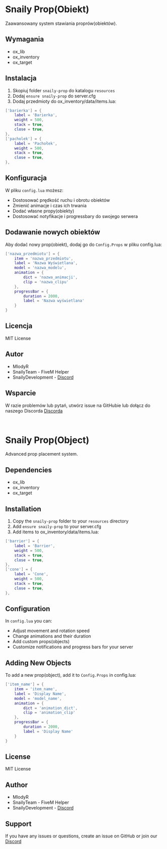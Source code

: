 # Snaily Prop(Obiekt)

Zaawansowany system stawiania proprów(obiektów).

## Wymagania
- ox_lib
- ox_inventory
- ox_target

## Instalacja
1. Skopiuj folder `snaily-prop` do katalogu `resources`
2. Dodaj `ensure snaily-prop` do server.cfg
3. Dodaj przedmioty do ox_inventory/data/items.lua:
```lua
['barierka'] = {
    label = 'Barierka',
    weight = 500,
    stack = true,
    close = true,
},
['pacholek'] = {
    label = 'Pachołek',
    weight = 500,
    stack = true,
    close = true,
},
```

## Konfiguracja
W pliku `config.lua` możesz:
- Dostosować prędkość ruchu i obrotu obiektów
- Zmienić animacje i czas ich trwania
- Dodać własne propy(obiekty)
- Dostosować notyfikacje i progressbary do swojego serwera

## Dodawanie nowych obiektów
Aby dodać nowy prop(obiekt), dodaj go do `Config.Props` w pliku config.lua:
```lua
['nazwa_przedmiotu'] = {
    item = 'nazwa_przedmiotu',
    label = 'Nazwa Wyświetlana',
    model = 'nazwa_modelu',
    animation = {
        dict = 'nazwa_animacji',
        clip = 'nazwa_clipu'
    },
    progressBar = {
        duration = 2000,
        label = 'Nazwa wyświetlana'
    }
}
```

## Licencja
MIT License

## Autor
- MlodyR
- SnailyTeam - FiveM Helper
- SnailyDevelopment - [Discord](https://discord.gg/KCykBSAPsY)

## Wsparcie
W razie problemów lub pytań, utwórz issue na GitHubie lub dołącz do naszego Discorda [Discorda](https://discord.gg/KCykBSAPsY)

``` ```

# Snaily Prop(Object)

Advanced prop placement system.

## Dependencies
- ox_lib
- ox_inventory
- ox_target

## Installation
1. Copy the `snaily-prop` folder to your `resources` directory
2. Add `ensure snaily-prop` to your server.cfg
3. Add items to ox_inventory/data/items.lua:
```lua
['barrier'] = {
    label = 'Barrier',
    weight = 500,
    stack = true,
    close = true,
},
['cone'] = {
    label = 'Cone',
    weight = 500,
    stack = true,
    close = true,
},
```

## Configuration
In `config.lua` you can:
- Adjust movement and rotation speed
- Change animations and their duration
- Add custom props(objects)
- Customize notifications and progress bars for your server

## Adding New Objects
To add a new prop(object), add it to `Config.Props` in config.lua:
```lua
['item_name'] = {
    item = 'item_name',
    label = 'Display Name',
    model = 'model_name',
    animation = {
        dict = 'animation_dict',
        clip = 'animation_clip'
    },
    progressBar = {
        duration = 2000,
        label = 'Display Name'
    }
}
```

## License
MIT License

## Author
- MlodyR
- SnailyTeam - FiveM Helper
- SnailyDevelopment - [Discord](https://discord.gg/KCykBSAPsY)

## Support
If you have any issues or questions, create an issue on GitHub or join our [Discord](https://discord.gg/KCykBSAPsY)
